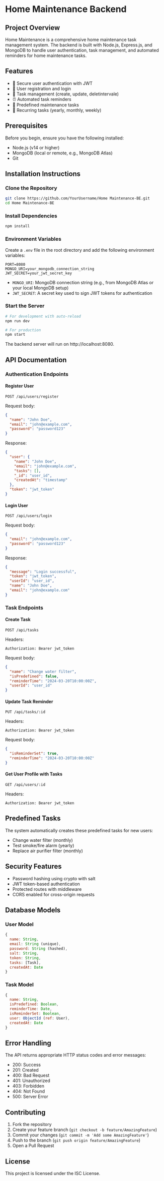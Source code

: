 # Home Maintenance Backend

## Project Overview

Home Maintenance is a comprehensive home maintenance task management system. The backend is built with Node.js, Express.js, and MongoDB to handle user authentication, task management, and automated reminders for home maintenance tasks.

## Features

- 🔐 Secure user authentication with JWT
- 👤 User registration and login
- 📝 Task management (create, update, deletintervale)
- ⏰ Automated task reminders
- 📅 Predefined maintenance tasks
- 🔄 Recurring tasks (yearly, monthly, weekly)

## Prerequisites

Before you begin, ensure you have the following installed:

- Node.js (v14 or higher)
- MongoDB (local or remote, e.g., MongoDB Atlas)
- Git

## Installation Instructions

### Clone the Repository

```bash
git clone https://github.com/YourUsername/Home Maintenance-BE.git
cd Home Maintenance-BE
```

### Install Dependencies

```bash
npm install
```

### Environment Variables

Create a `.env` file in the root directory and add the following environment variables:

```env
PORT=8080
MONGO_URI=your_mongodb_connection_string
JWT_SECRET=your_jwt_secret_key
```

- `MONGO_URI`: MongoDB connection string (e.g., from MongoDB Atlas or your local MongoDB setup)
- `JWT_SECRET`: A secret key used to sign JWT tokens for authentication

### Start the Server

```bash
# For development with auto-reload
npm run dev

# For production
npm start
```

The backend server will run on http://localhost:8080.

## API Documentation

### Authentication Endpoints

#### Register User

```http
POST /api/users/register
```

Request body:

```json
{
  "name": "John Doe",
  "email": "john@example.com",
  "password": "password123"
}
```

Response:

```json
{
  "user": {
    "name": "John Doe",
    "email": "john@example.com",
    "tasks": [],
    "_id": "user_id",
    "createdAt": "timestamp"
  },
  "token": "jwt_token"
}
```

#### Login User

```http
POST /api/users/login
```

Request body:

```json
{
  "email": "john@example.com",
  "password": "password123"
}
```

Response:

```json
{
  "message": "Login successful",
  "token": "jwt_token",
  "userId": "user_id",
  "name": "John Doe",
  "email": "john@example.com"
}
```

### Task Endpoints

#### Create Task

```http
POST /api/tasks
```

Headers:

```
Authorization: Bearer jwt_token
```

Request body:

```json
{
  "name": "Change water filter",
  "isPredefined": false,
  "reminderTime": "2024-03-20T10:00:00Z",
  "userId": "user_id"
}
```

#### Update Task Reminder

```http
PUT /api/tasks/:id
```

Headers:

```
Authorization: Bearer jwt_token
```

Request body:

```json
{
  "isReminderSet": true,
  "reminderTime": "2024-03-20T10:00:00Z"
}
```

#### Get User Profile with Tasks

```http
GET /api/users/:id
```

Headers:

```
Authorization: Bearer jwt_token
```

## Predefined Tasks

The system automatically creates these predefined tasks for new users:

- Change water filter (monthly)
- Test smoke/fire alarm (yearly)
- Replace air purifier filter (monthly)

## Security Features

- Password hashing using crypto with salt
- JWT token-based authentication
- Protected routes with middleware
- CORS enabled for cross-origin requests

## Database Models

### User Model

```javascript
{
  name: String,
  email: String (unique),
  password: String (hashed),
  salt: String,
  token: String,
  tasks: [Task],
  createdAt: Date
}
```

### Task Model

```javascript
{
  name: String,
  isPredefined: Boolean,
  reminderTime: Date,
  isReminderSet: Boolean,
  user: ObjectId (ref: User),
  createdAt: Date
}
```

## Error Handling

The API returns appropriate HTTP status codes and error messages:

- 200: Success
- 201: Created
- 400: Bad Request
- 401: Unauthorized
- 403: Forbidden
- 404: Not Found
- 500: Server Error

## Contributing

1. Fork the repository
2. Create your feature branch (`git checkout -b feature/AmazingFeature`)
3. Commit your changes (`git commit -m 'Add some AmazingFeature'`)
4. Push to the branch (`git push origin feature/AmazingFeature`)
5. Open a Pull Request

## License

This project is licensed under the ISC License.
